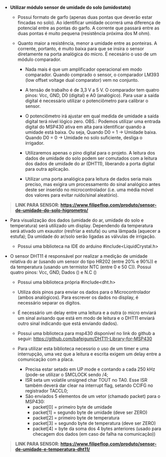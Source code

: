 * **Utilizar módulo sensor de umidade do solo (umidostato)**

	* Possui formato de garfo (apenas duas pontas que deverão estar fincadas no solo). Ao identificar umidade ocorrerá uma diferença de potencial entre as pontas do garfo. A corrente que passará entre as duas pontas é muito pequena (resistência próxima dos M ohm).

	* Quanto maior a resistência, menor a umidade entre as ponteiras. A corrente, portanto, é muito baixa para que se insira o sensor diretamente na porta analógica do micro. É necesário o uso de um módulo comparador.

		* Nada mais é que um amplificador operacional em modo comparador. Quando comprado o sensor, o comparador LM393 (low offset voltage dual comparator) vem no conjunto.

		* A tensão de trabalho é de 3,3 V a 5 V. O comparador tem quatro pinos: Vcc, GND, D0 (digital) e A0 (analógico). Para usar a saída digital é necessário utilizar o potenciômetro para calibrar o sensor.

		* O potenciômetro irá ajustar em qual medida de umidade a saída digital terá nível lógico zero. OBS.: Podemos utilizar uma entrada digital do MSP430 ativa em alta para identificar quando a umidade está baixa. Ou seja, Quando D0 = 1 -> Umidade baixa. Quando D0 = 0 -> Umidade no solo suficiente, desliga o irrigador.

		* Utilizaremos apenas o pino digital para o projeto. A leitura dos dados de umidade do solo podem ser comutados com a leitura dos dados de umidade do ar (DHT11), liberando a porta digital para outra aplicação.

		* Utilizar uma porta analógica para leitura de dados seria mais preciso, mas exigira um processamento do sinal analógico antes deste ser inserido no microcontrolador (i.e. uma média móvel dos valores para evitar ruído/sinal aleatório).

> **LINK PARA SENSOR: https://www.filipeflop.com/produto/sensor-de-umidade-do-solo-higrometro/**

* Para visualização dos dados (umidade do ar, umidade do solo e temperatura) será utilizado um display. Dependendo da temperatura será ativado um exaustor (resfriar a estufa) ou uma lâmpada (aquecer a estufa); Da umidade do ar/solo serão ligadas as válvulas de irrigação.

	* Possui uma biblioteca na IDE do arduino #include<LiquidCrystal.h>

* O sensor DHT11 é responsável por realizar a medição de umidade relativa do ar (usando um sensor do tipo HR202 (entre 20% e 90%)) e da temperatura (usando um termistor NTC (entre 0 e 50 C)). Possui quatro pinos: Vcc, GND, Dados () e N.C ()

	* Possui uma biblioteca própria #include<dht.h>

	* Utiliza dois pinos para enviar os dados para o Microcontrolador (ambos analógicos). Para escrever os dados no display, é necessário separar os digitos.

	* É necessário um delay entre uma leitura e a outra (o micro enviará um sinal avisando que está em modo de leitura e o DHT11 enviará outro sinal indicando que está enviando dados).
	
	* Possui uma biblioteca para msp430 disponível no link do github a seguir: https://github.com/bafeigum/DHT11-Library-for-MSP430
	
	* Para utilizar esta biblioteca  necessrio o uso de um timer e uma interrupção, uma vez que a leitura e escrita exigem um delay entre a comunicação com a placa.
		* Precisa estar setado em UP mode e contando a cada 250 kHz (pode-se utilizar o SMCLOCK sendo /4;
		* ISR seta um volatile unsigned char TOUT no TA0. Esse ISR também deverá dar clear na interrupt flag, setando CCIFG no registrador TACCL0;
		* São enviados 5 elementos de um vetor (chamado packet) para o MSP430:
			* packet[0] = primeiro byte de umidade
			* packet[1] = segundo byte de umidade (deve ser ZERO)
			* packet[2] = primeiro byte de temperatura
			* packet[3] = segundo byte de temperatura (deve ser ZERO)
			* packet[4] = byte da soma dos 4 bytes anteriores (usado para checagem dos dados (em caso de falha na comunicação))
	

> **LINK PARA SENSOR: https://www.filipeflop.com/produto/sensor-de-umidade-e-temperatura-dht11/**
